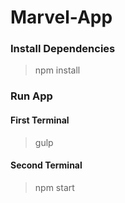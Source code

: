 # Marvel-App

### Install Dependencies
> npm install

### Run App
#### First Terminal
> gulp
#### Second Terminal
> npm start